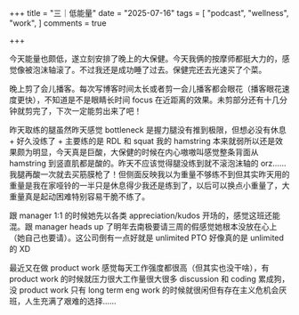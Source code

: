 +++
title = "三｜低能量"
date = "2025-07-16"
tags = [
    "podcast",
    "wellness",
    "work",
]
comments = true

+++

今天能量也颇低，遂立刻安排了晚上的大保健。今天我俩的按摩师都挺大力的，感觉像被泡沫轴滚了。不过我还是成功睡了过去。保健完还去光速买了个菜。

晚上剪了会儿播客。每次写博客时间太长或者剪一会儿播客都会眼花（播客眼花速度更快），不知道是不是眼睛长时间 focus 在近距离的效果。未剪部分还有十几分钟就剪完了，下次一定能剪出来了吧！

昨天取练的腿虽然昨天感觉 bottleneck 是握力腿没有推到极限，但想必没有休息 + 好久没练了 + 主要练的是 RDL 和 squat 我的 hamstring 本来就弱所以还是效果颇为明显，今天真是巨酸，大保健的时候在内心嗷嗷叫感觉整条背面从 hamstring 到竖直肌都是酸的。昨天不应该觉得腿没练到就不滚泡沫轴的 orz……我腿再酸一次就去买筋膜枪了！但侧面反映我以为重量不够练不到但其实昨天用的重量是我在家哑铃的一半只是休息得少我还是练到了，以后可以换点小重量了，大重量真是起动困难特别容易干脆不练了。

跟 manager 1:1 的时候她先以各类 appreciation/kudos 开场的，感觉这班还能混。跟 manager heads up 了明年去南极要请三周的假感觉她根本没放在心上（她自己也要请）。这公司倒有一点好就是 unlimited PTO 好像真的是 unlimited 的 XD

最近又在做 product work 感觉每天工作强度都很高（但其实也没干啥），有 product work 的时候就压力很大工作量很大很多 discussion 和 coding 累成狗，没 product work 只有 long term eng work 的时候就很闲但有存在主义危机会厌班，人生充满了艰难的选择……